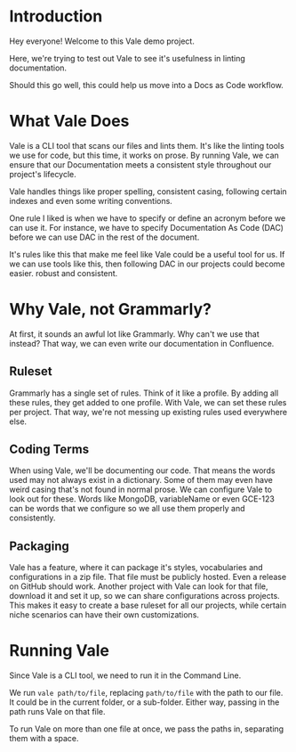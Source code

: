 # Introduction

Hey everyone! Welcome to this Vale demo project.

Here, we're trying to test out Vale to see it's usefulness in linting documentation.

Should this go well, this could help us move into a Docs as Code workflow.

# What Vale Does

Vale is a CLI tool that scans our files and lints them. It's like the linting tools we use for code, but this time, it works on prose. By running Vale, we can ensure that our Documentation meets a consistent style throughout our project's lifecycle.

Vale handles things like proper spelling, consistent casing, following certain indexes and even some writing conventions.

One rule I liked is when we have to specify or define an acronym before we can use it. For instance, we have to specify Documentation As Code (DAC) before we can use DAC in the rest of the document.

It's rules like this that make me feel like Vale could be a useful tool for us. If we can use tools like this, then following DAC in our projects could become easier. robust and consistent.

# Why Vale, not Grammarly?

At first, it sounds an awful lot like Grammarly. Why can't we use that instead? That way, we can even write our documentation in Confluence.

## Ruleset

Grammarly has a single set of rules. Think of it like a profile. By adding all these rules, they get added to one profile. With Vale, we can set these rules per project. That way, we're not messing up existing rules used everywhere else.

## Coding Terms

When using Vale, we'll be documenting our code. That means the words used may not always exist in a dictionary. Some of them may even have weird casing that's not found in normal prose. We can configure Vale to look out for these. Words like MongoDB, variableName or even GCE-123 can be words that we configure so we all use them properly and consistently.

## Packaging

Vale has a feature, where it can package it's styles, vocabularies and configurations in a zip file. That file must be publicly hosted. Even a release on GitHub should work. Another project with Vale can look for that file, download it and set it up, so we can share configurations across projects. This makes it easy to create a base ruleset for all our projects, while certain niche scenarios can have their own customizations.

# Running Vale

Since Vale is a CLI tool, we need to run it in the Command Line.

We run `vale path/to/file`, replacing `path/to/file` with the path to our file. It could be in the current folder, or a sub-folder. Either way, passing in the path runs Vale on that file.

To run Vale on more than one file at once, we pass the paths in, separating them with a space.
